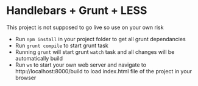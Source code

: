# Handlebars + Grunt + LESS

This project is not supposed to go live so use on your own risk

* Run ```npm install``` in your project folder to get all grunt dependancies
* Run ```grunt compile``` to start grunt task
* Running ```grunt``` will start grunt ```watch``` task and all changes will be automatically build
* Run ```ws``` to start your own web server and navigate to http://localhost:8000/build to load index.html file of the project in your browser
